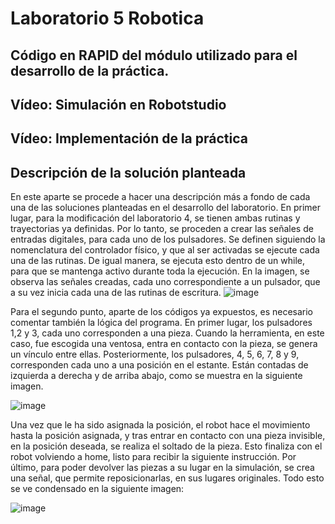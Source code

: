 # Laboratorio 5 Robotica

## Código en RAPID del módulo utilizado para el desarrollo de la práctica.

## Vídeo: Simulación en Robotstudio 

## Vídeo: Implementación de la práctica

## Descripción de la solución planteada
En este aparte se procede a hacer una descripción más a fondo de cada una de las soluciones planteadas en el desarrollo del laboratorio. En primer lugar, para la modificación del laboratorio 4, se tienen ambas rutinas y trayectorias ya definidas. Por lo tanto, se proceden a crear las señales de entradas digitales, para cada uno de los pulsadores. Se definen siguiendo la nomenclatura del controlador físico, y que al ser activadas se ejecute cada una de las rutinas. De igual manera, se ejecuta esto dentro de un while, para que se mantenga activo durante toda la ejecución. En la imagen, se observa las señales creadas, cada uno correspondiente a un pulsador, que a su vez inicia cada una de las rutinas de escritura.
![image](https://user-images.githubusercontent.com/36159469/177079178-93a915f3-d787-4d53-9aef-5d9db496744d.png)


Para el segundo punto, aparte de los códigos ya expuestos, es necesario comentar también la lógica del programa. En primer lugar, los pulsadores 1,2 y 3, cada uno corresponden a una pieza. Cuando la herramienta, en este caso, fue escogida una ventosa, entra en contacto con la pieza, se genera un vínculo entre ellas. Posteriormente, los pulsadores, 4, 5, 6, 7, 8 y 9, corresponden cada uno a una posición en el estante. Están contadas de izquierda a derecha y de arriba abajo, como se muestra en la siguiente imagen. 

![image](https://user-images.githubusercontent.com/48021658/177080704-7a8e3a7d-c38f-4176-bc00-52fd483e6ec8.png)


Una vez que le ha sido asignada la posición, el robot hace el movimiento hasta la posición asignada, y tras entrar en contacto con una pieza invisible, en la posición deseada, se realiza el soltado de la pieza. Esto finaliza con el robot volviendo a home, listo para recibir la siguiente instrucción. 
Por último, para poder devolver las piezas a su lugar en la simulación, se crea una señal, que permite reposicionarlas, en sus lugares originales. Todo esto se ve condensado en la siguiente imagen:

![image](https://user-images.githubusercontent.com/36159469/177079161-ead83cb2-f181-46cd-84e8-a11a267e18b0.png)


